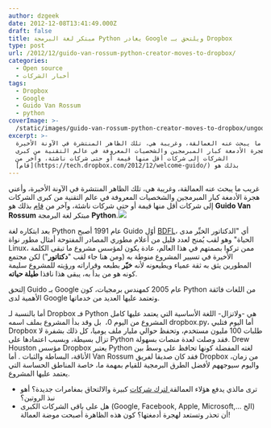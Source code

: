 ```yaml
---
author: dzgeek
date: 2012-12-08T13:41:49.000Z
draft: false
title: مبتكر لغة البرمجة Python يغادر Google ويلتحق بـ Dropbox
type: post
url: /2012/12/guido-van-rossum-python-creator-moves-to-dropbox/
categories:
  - Open source
  - أخبار الشركات
tags:
  - Dropbox
  - Google
  - Guido Van Rossum
  - python
coverImage: >-
  /static/images/guido-van-rossum-python-creator-moves-to-dropbox/ungood-guido-van-rossum.jpeg
excerpt: >-
  غريب ما يبحث عنه العمالقة، وغريبة هي، تلك الظاهر المنتشرة في الآونة الأخيرة،
  وأعني هجرة الأدمغة كبار المبرمجين والشخصيات المعروفة في عالم التقنية من كبرى
  الشركات إلى شركات أقل منها قيمة أو حتى شركات ناشئة، وآخر من
  [قام](https://tech.dropbox.com/2012/12/welcome-guido/) بذلك هو
---
```

غريب ما يبحث عنه العمالقة، وغريبة هي، تلك الظاهر المنتشرة في الآونة الأخيرة، وأعني هجرة الأدمغة كبار المبرمجين والشخصيات المعروفة في عالم التقنية من كبرى الشركات إلى شركات أقل منها قيمة أو حتى شركات ناشئة، وآخر من [قام](https://tech.dropbox.com/2012/12/welcome-guido/) بذلك هو **Guido Van Rossum** مبتكر لغة البرمجة **Python**.![](/static/images/guido-van-rossum-python-creator-moves-to-dropbox/ungood-guido-van-rossum.jpeg)

بعد ابتكاره لغة Python عام 1991 أصبح Guido أوّل [BDFL](http://en.wikipedia.org/wiki/Benevolent_Dictator_for_Life)، أي "الدكتاتور الخيِّر مدى الحياة" وهو لقب يُمنح لعدد قليل من أعلام مطوري المصادر المفتوحة أمثال مطور نواة Linux، ممن تركوا بصمتهم في هذا العالم، عادة يكون لمؤسس مشروع ما تبقى الكلمة الأخيرة في تسيير المشروع منوطة به (ومن هنا جاء لقب "**دكتاتور**") لكن مجتمع المطورين يثق به ثقة عمياء ويطيعونه ﻷنه **خيّر** بطبعه وقراراته ورؤيته للمشروع سليمة كونه هو من بدأ به، يبقى هذا نافذا **طيلة حياته**.

اِلتحق Guido بـ Google عام 2005 كمهندس برمجيات، كون Python من اللغات فائقة الأهمية لدى Google وتعتمد عليها العديد من خدماتها.

أما بالنسبة لـ Dropbox فـ Python هي -ولاتزال- اللغة الأساسية التي يعتمد عليها كامل المشروع من اليوم 0،  بل وقد بدأ المشروع بملف اسمه dropbox.py، أما اليوم فتلبي Dropbox طلبات 100 مليون مستخدم، وتحفظ حوالي مليار ملف يوميا، كل ذلك بشفرة لا تزال بسيطة، وبسبب اعتمادها على Python فقد وصلت لعدة منصات بسهولة. Drew Houston مؤسس Dropbox يعتبر Python لغته المفضلة كونها تحافظ على وسط بين الأناقة، البساطة والثبات . أما Van Rossum فقد كان صديقا لفريق Dropbox من زمان، واليوم سيوجههم ﻷفضل الطرق البرمجية للقيام بمهمة ما، خاصة المناطق الحساسة التي يعتمد عليها المشروع.

-   ترى مالذي يدفع هؤلاء العمالقة[ لترك شركات](http://techcrunch.com/2012/12/07/dropbox-guido-van-rossum-python/) كبيرة والالتحاق بمغامرات جديدة؟ أهو نبذ الروتين؟
-   هل على باقى الشركات الكبرى (Google, Facebook, Apple, Microsoft,... الخ)  أن تحذر وتستعد لهجرة أدمغتها؟ كون هذه الظاهرة أصبحت موضة العمالة!
